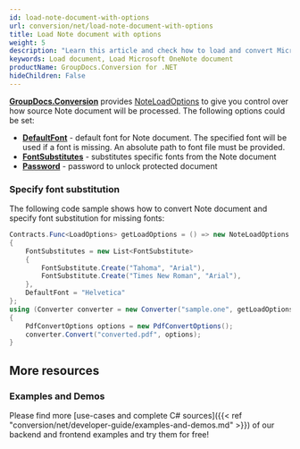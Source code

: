 ```yaml
---
id: load-note-document-with-options
url: conversion/net/load-note-document-with-options
title: Load Note document with options
weight: 5
description: "Learn this article and check how to load and convert Microsoft OneNote documents with advanced options using GroupDocs.Conversion for .NET API."
keywords: Load document, Load Microsoft OneNote document
productName: GroupDocs.Conversion for .NET
hideChildren: False
---
```

[**GroupDocs.Conversion**](https://products.groupdocs.com/conversion/net) provides [NoteLoadOptions](https://apireference.groupdocs.com/net/conversion/groupdocs.conversion.options.load/noteloadoptions) to give you control over how source Note document will be processed. The following options could be set:

*   **[DefaultFont](https://apireference.groupdocs.com/net/conversion/groupdocs.conversion.options.load/noteloadoptions/properties/defaultfont)** - default font for Note document. The specified font will be used if a font is missing. An absolute path to font file must be provided.
*   **[FontSubstitutes](https://apireference.groupdocs.com/net/conversion/groupdocs.conversion.options.load/noteloadoptions/properties/fontsubstitutes)** - substitutes specific fonts from the Note document
*   **[Password](https://apireference.groupdocs.com/net/conversion/groupdocs.conversion.options.load/noteloadoptions/properties/password)** - password to unlock protected document

### Specify font substitution

The following code sample shows how to convert Note document and specify font substitution for missing fonts:

```csharp
Contracts.Func<LoadOptions> getLoadOptions = () => new NoteLoadOptions
{
    FontSubstitutes = new List<FontSubstitute>
    {
        FontSubstitute.Create("Tahoma", "Arial"),
        FontSubstitute.Create("Times New Roman", "Arial"),
    },
    DefaultFont = "Helvetica"
};
using (Converter converter = new Converter("sample.one", getLoadOptions))
{
    PdfConvertOptions options = new PdfConvertOptions();
    converter.Convert("converted.pdf", options);
}
```

## More resources

### Examples and Demos

Please find more [use-cases and complete C# sources]({{< ref "conversion/net/developer-guide/examples-and-demos.md" >}}) of our backend and frontend examples and try them for free!